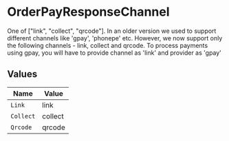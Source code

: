 # OrderPayResponseChannel

One of ["link", "collect", "qrcode"]. In an older version we used to support different channels like 'gpay', 'phonepe' etc. However, we now support only the following channels - link, collect and qrcode. To process payments using gpay, you will have to provide channel as 'link' and provider as 'gpay'


## Values

| Name      | Value     |
| --------- | --------- |
| `Link`    | link      |
| `Collect` | collect   |
| `Qrcode`  | qrcode    |